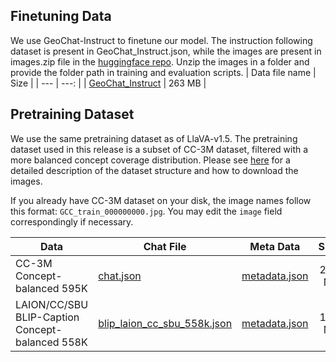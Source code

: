 ##  Finetuning Data
We use GeoChat-Instruct to finetune our model. The instruction following dataset is present in GeoChat_Instruct.json, while the images are present in images.zip file in the [huggingface repo](https://huggingface.co/datasets/MBZUAI/GeoChat_Instruct). Unzip the images in a folder and provide the folder path in training and evaluation scripts.
| Data file name | Size |
| --- | ---: |
| [GeoChat_Instruct](https://huggingface.co/datasets/MBZUAI/GeoChat_Instruct/blob/main/GeoChat_Instruct.json) | 263 MB |

## Pretraining Dataset
We use the same pretraining dataset as of LlaVA-v1.5.
The pretraining dataset used in this release is a subset of CC-3M dataset, filtered with a more balanced concept coverage distribution.  Please see [here](https://huggingface.co/datasets/liuhaotian/LLaVA-CC3M-Pretrain-595K) for a detailed description of the dataset structure and how to download the images.

If you already have CC-3M dataset on your disk, the image names follow this format: `GCC_train_000000000.jpg`.  You may edit the `image` field correspondingly if necessary.

| Data | Chat File | Meta Data | Size |
| --- |  --- |  --- | ---: |
| CC-3M Concept-balanced 595K | [chat.json](https://huggingface.co/datasets/liuhaotian/LLaVA-CC3M-Pretrain-595K/blob/main/chat.json) | [metadata.json](https://huggingface.co/datasets/liuhaotian/LLaVA-CC3M-Pretrain-595K/blob/main/metadata.json) | 211 MB
| LAION/CC/SBU BLIP-Caption Concept-balanced 558K | [blip_laion_cc_sbu_558k.json](https://huggingface.co/datasets/liuhaotian/LLaVA-Pretrain/blob/main/blip_laion_cc_sbu_558k.json) | [metadata.json](#) | 181 MB

